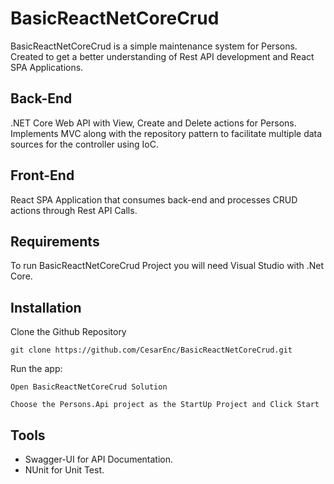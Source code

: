 # BasicReactNetCoreCrud

BasicReactNetCoreCrud is a simple maintenance system for Persons. Created to get a better understanding of Rest API development and React SPA Applications.

## Back-End
.NET Core Web API with View, Create and Delete actions for Persons. Implements MVC along with the repository pattern to facilitate multiple data sources for the controller using IoC.

## Front-End
React SPA Application that consumes back-end and processes CRUD actions through Rest API Calls.

## Requirements
To run BasicReactNetCoreCrud Project you will need Visual Studio with .Net Core.

## Installation
Clone the Github Repository
```
git clone https://github.com/CesarEnc/BasicReactNetCoreCrud.git
```
Run the app:
```
Open BasicReactNetCoreCrud Solution

Choose the Persons.Api project as the StartUp Project and Click Start

```

## Tools
* Swagger-UI for API Documentation.
* NUnit for Unit Test.
